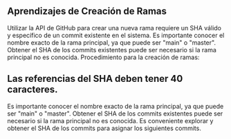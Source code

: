## Aprendizajes de Creación de Ramas

Utilizar la API de GitHub para crear una nueva rama requiere un SHA válido y específico de un commit existente en el sistema.
Es importante conocer el nombre exacto de la rama principal, ya que puede ser "main" o "master".
Obtener el SHA de los commits existentes puede ser necesario si la rama principal no es conocida.
Procedimiento para la creación de ramas:

## Las referencias del SHA deben tener 40 caracteres.

Es importante conocer el nombre exacto de la rama principal, ya que puede ser "main" o "master".
Obtener el SHA de los commits existentes puede ser necesario si la rama principal no es conocida.
Es conveniente explorar y obtener el SHA de los commits para asignar los siguientes commits.
